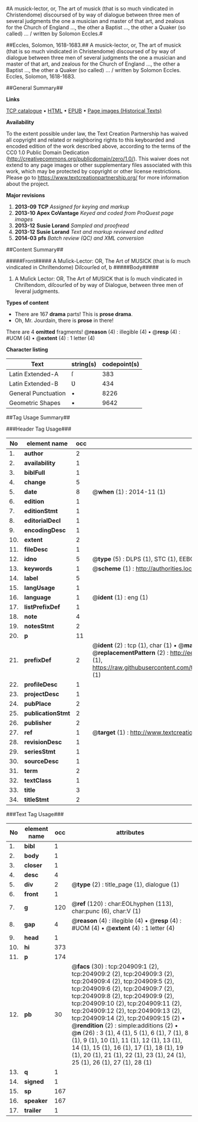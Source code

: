 #A musick-lector, or, The art of musick (that is so much vindicated in Christendome) discoursed of by way of dialogue between three men of several judgments the one a musician and master of that art, and zealous for the Church of England ..., the other a Baptist ..., the other a Quaker (so called) ... / written by Solomon Eccles.#

##Eccles, Solomon, 1618-1683.##
A musick-lector, or, The art of musick (that is so much vindicated in Christendome) discoursed of by way of dialogue between three men of several judgments the one a musician and master of that art, and zealous for the Church of England ..., the other a Baptist ..., the other a Quaker (so called) ... / written by Solomon Eccles.
Eccles, Solomon, 1618-1683.

##General Summary##

**Links**

[TCP catalogue](http://www.ota.ox.ac.uk/tcp/)  • 
[HTML](http://tei.it.ox.ac.uk/tcp/Texts-HTML/free/B21/B21542.html)  • 
[EPUB](http://tei.it.ox.ac.uk/tcp/Texts-EPUB/free/B21/B21542.epub) • 
[Page images (Historical Texts)](https://historicaltexts.jisc.ac.uk/eebo-11209887e)

**Availability**

To the extent possible under law, the Text Creation Partnership has waived all copyright and related or neighboring rights to this keyboarded and encoded edition of the work described above, according to the terms of the CC0 1.0 Public Domain Dedication (http://creativecommons.org/publicdomain/zero/1.0/). This waiver does not extend to any page images or other supplementary files associated with this work, which may be protected by copyright or other license restrictions. Please go to https://www.textcreationpartnership.org/ for more information about the project.

**Major revisions**

1. __2013-09__ __TCP__ *Assigned for keying and markup*
1. __2013-10__ __Apex CoVantage__ *Keyed and coded from ProQuest page images*
1. __2013-12__ __Susie Lorand__ *Sampled and proofread*
1. __2013-12__ __Susie Lorand__ *Text and markup reviewed and edited*
1. __2014-03__ __pfs__ *Batch review (QC) and XML conversion*

##Content Summary##

#####Front#####
A Muſick-Lector: OR, The Art of MUSICK (that is ſo much vindicated in Chriſtendome) Diſcourſed of, b
#####Body#####

1. A Muſick Lector: OR, The Art of MUSICK that is ſo much vindicated in Chriſtendom, diſcourſed of by way of Dialogue, between three men of ſeveral judgments.

**Types of content**

  * There are 167 **drama** parts! This is **prose drama**.
  * Oh, Mr. Jourdain, there is **prose** in there!

There are 4 **omitted** fragments! 
 @__reason__ (4) : illegible (4)  •  @__resp__ (4) : #UOM (4)  •  @__extent__ (4) : 1 letter (4)

**Character listing**


|Text|string(s)|codepoint(s)|
|---|---|---|
|Latin Extended-A|ſ|383|
|Latin Extended-B|Ʋ|434|
|General Punctuation|•|8226|
|Geometric Shapes|▪|9642|

##Tag Usage Summary##

###Header Tag Usage###

|No|element name|occ|attributes|
|---|---|---|---|
|1.|__author__|2||
|2.|__availability__|1||
|3.|__biblFull__|1||
|4.|__change__|5||
|5.|__date__|8| @__when__ (1) : 2014-11 (1)|
|6.|__edition__|1||
|7.|__editionStmt__|1||
|8.|__editorialDecl__|1||
|9.|__encodingDesc__|1||
|10.|__extent__|2||
|11.|__fileDesc__|1||
|12.|__idno__|5| @__type__ (5) : DLPS (1), STC (1), EEBO-CITATION (1), OCLC (1), VID (1)|
|13.|__keywords__|1| @__scheme__ (1) : http://authorities.loc.gov/ (1)|
|14.|__label__|5||
|15.|__langUsage__|1||
|16.|__language__|1| @__ident__ (1) : eng (1)|
|17.|__listPrefixDef__|1||
|18.|__note__|4||
|19.|__notesStmt__|2||
|20.|__p__|11||
|21.|__prefixDef__|2| @__ident__ (2) : tcp (1), char (1)  •  @__matchPattern__ (2) : ([0-9\-]+):([0-9IVX]+) (1), (.+) (1)  •  @__replacementPattern__ (2) : http://eebo.chadwyck.com/downloadtiff?vid=$1&page=$2 (1), https://raw.githubusercontent.com/textcreationpartnership/Texts/master/tcpchars.xml#$1 (1)|
|22.|__profileDesc__|1||
|23.|__projectDesc__|1||
|24.|__pubPlace__|2||
|25.|__publicationStmt__|2||
|26.|__publisher__|2||
|27.|__ref__|1| @__target__ (1) : http://www.textcreationpartnership.org/docs/. (1)|
|28.|__revisionDesc__|1||
|29.|__seriesStmt__|1||
|30.|__sourceDesc__|1||
|31.|__term__|2||
|32.|__textClass__|1||
|33.|__title__|3||
|34.|__titleStmt__|2||


###Text Tag Usage###

|No|element name|occ|attributes|
|---|---|---|---|
|1.|__bibl__|1||
|2.|__body__|1||
|3.|__closer__|1||
|4.|__desc__|4||
|5.|__div__|2| @__type__ (2) : title_page (1), dialogue (1)|
|6.|__front__|1||
|7.|__g__|120| @__ref__ (120) : char:EOLhyphen (113), char:punc (6), char:V (1)|
|8.|__gap__|4| @__reason__ (4) : illegible (4)  •  @__resp__ (4) : #UOM (4)  •  @__extent__ (4) : 1 letter (4)|
|9.|__head__|1||
|10.|__hi__|373||
|11.|__p__|174||
|12.|__pb__|30| @__facs__ (30) : tcp:204909:1 (2), tcp:204909:2 (2), tcp:204909:3 (2), tcp:204909:4 (2), tcp:204909:5 (2), tcp:204909:6 (2), tcp:204909:7 (2), tcp:204909:8 (2), tcp:204909:9 (2), tcp:204909:10 (2), tcp:204909:11 (2), tcp:204909:12 (2), tcp:204909:13 (2), tcp:204909:14 (2), tcp:204909:15 (2)  •  @__rendition__ (2) : simple:additions (2)  •  @__n__ (26) : 3 (1), 4 (1), 5 (1), 6 (1), 7 (1), 8 (1), 9 (1), 10 (1), 11 (1), 12 (1), 13 (1), 14 (1), 15 (1), 16 (1), 17 (1), 18 (1), 19 (1), 20 (1), 21 (1), 22 (1), 23 (1), 24 (1), 25 (1), 26 (1), 27 (1), 28 (1)|
|13.|__q__|1||
|14.|__signed__|1||
|15.|__sp__|167||
|16.|__speaker__|167||
|17.|__trailer__|1||
